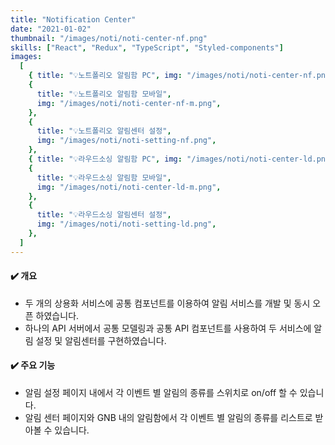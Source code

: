 ```yaml
---
title: "Notification Center"
date: "2021-01-02"
thumbnail: "/images/noti/noti-center-nf.png"
skills: ["React", "Redux", "TypeScript", "Styled-components"]
images:
  [
    { title: "💡노트폴리오 알림함 PC", img: "/images/noti/noti-center-nf.png" },
    {
      title: "💡노트폴리오 알림함 모바일",
      img: "/images/noti/noti-center-nf-m.png",
    },
    {
      title: "💡노트폴리오 알림센터 설정",
      img: "/images/noti/noti-setting-nf.png",
    },
    { title: "💡라우드소싱 알림함 PC", img: "/images/noti/noti-center-ld.png" },
    {
      title: "💡라우드소싱 알림함 모바일",
      img: "/images/noti/noti-center-ld-m.png",
    },
    {
      title: "💡라우드소싱 알림센터 설정",
      img: "/images/noti/noti-setting-ld.png",
    },
  ]
---
```


#### **✔️ 개요**

- 두 개의 상용화 서비스에 공통 컴포넌트를 이용하여 알림 서비스를 개발 및 동시 오픈 하였습니다.
- 하나의 API 서버에서 공통 모델링과 공통 API 컴포넌트를 사용하여 두 서비스에 알림 설정 및 알림센터를 구현하였습니다.

#### **✔️ 주요 기능**

- 알림 설정 페이지 내에서 각 이벤트 별 알림의 종류를 스위치로 on/off 할 수 있습니다.
- 알림 센터 페이지와 GNB 내의 알림함에서 각 이벤트 별 알림의 종류를 리스트로 받아볼 수 있습니다.
